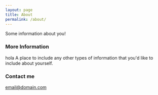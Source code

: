```yaml
---
layout: page
title: About
permalink: /about/
---
```


Some information about you!

### More Information

hola A place to include any other types of information that you'd like to include about yourself. 

### Contact me

[email@domain.com](mailto:email@domain.com)